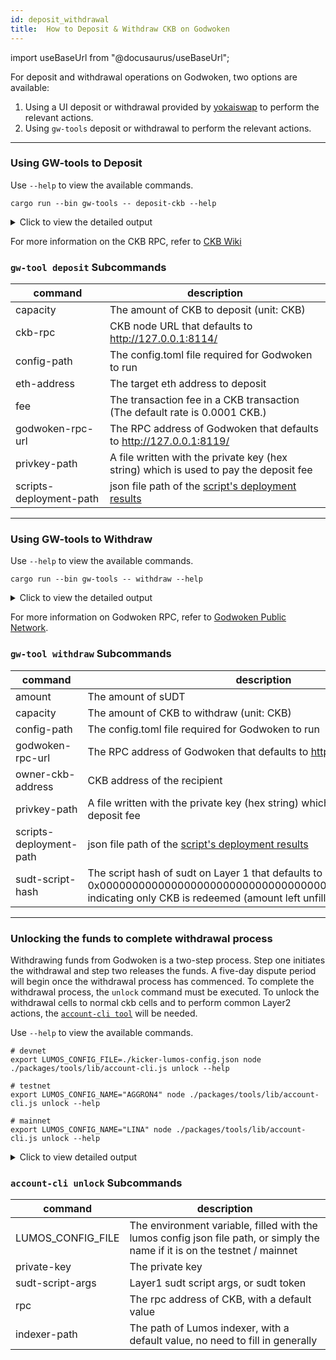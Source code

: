 ```yaml
---
id: deposit_withdrawal
title:  How to Deposit & Withdraw CKB on Godwoken
---
```

import useBaseUrl from "@docusaurus/useBaseUrl";

For deposit and withdrawal operations on Godwoken, two options are available:

1. Using a UI deposit or withdrawal provided by [yokaiswap](https://testnet.yokaiswap.com/bridge/deposit) to perform the relevant actions.
2. Using `gw-tools` deposit or withdrawal to perform the relevant actions.

---

### Using GW-tools to Deposit

Use `--help` to view the available commands.

```shell
cargo run --bin gw-tools -- deposit-ckb --help
```

<details>
<summary>Click to view the detailed output</summary>

```
gw-tools-deposit-ckb
Deposit CKB to godwoken

USAGE:
	 gw-tools deposit-ckb [OPTIONS] --capacity <capacity> --config-path <config-path>  --privkey-path <privkey-path>  --scripts-deployment-path <scripts-deployment-path>

FLAGS:
	 -h, --help				Prints help informaiton
	 -V, --version				Prints version information

OPTIONS:
	 -c, --capacity <capacity>		CKB capacity to deposit
	     --ckb-rpc <ckb-rpc-url>		CKB jsonrpc rpc sever URL [default: http://127.0.0.1:8114]

	 -o, --config-path <config-path>	The config.homl file path
	 -e, --eth-address <eth-address>	Target eth address, calculated by private key in default
	 -f, --fee <fee>			Transaction fee, default to 0.0001 CKB [default: 0.0001]
	 -g, --godwoken-rpc-url <godwoken-rpc-url>
	 					Godwoken jsonrpc rpc sever URL [default: http://127.0.0.1:8119]

	 -k, --privkey-path <privkey-path>	The private key file path
	     --scripts-deployment-path <scripts-deployment-path>	
	 					The scripts deployment results json file path

```
</details>

For more information on the CKB RPC, refer to [CKB Wiki](https://github.com/nervosnetwork/ckb/wiki/Chains)

### <code>gw-tool deposit</code> Subcommands

|command|description|
|---|---|
|capacity          |The amount of CKB to deposit (unit:  CKB)|
|ckb-rpc           |CKB node URL that defaults to http://127.0.0.1:8114/|
|config-path          |The config.toml file required for Godwoken to run|
|eth-address          |The target eth address to deposit|
|fee          |The transaction fee in a CKB transaction (The default rate is 0.0001 CKB.)|
|godwoken-rpc-url          |The RPC address of Godwoken that defaults to http://127.0.0.1:8119/|
|privkey-path          |A file written with the private key (hex string) which is used to pay the deposit fee|
|scripts-deployment-path          |json file path of the [script's deployment results](https://github.com/nervosnetwork/godwoken-public/blob/master/testnet/config/scripts-deploy-result.json)|

---

### Using GW-tools to Withdraw

Use `--help` to view the available commands.

```shell
cargo run --bin gw-tools -- withdraw --help
```

<details>
<summary>Click to view the detailed output</summary>


```
gw-tools-withdraw
withdraw CKB / sUDT from godwoken

USAGE:
	 gw-tools withdraw [OPTIONS] --capacity <capacity> --config-path <config-path> --owner-ckb-address <owner-ckb-address> --privkey-path <privkey-path>  --scripts-deployment-path <scripts-deployment-path>

FLAGS:
	 -h, --help				Prints help informaiton
	 -V, --version				Prints version information

OPTIONS:
	 -m, --amount <amount>		 sUDT amount to withdrawal [default: 0]
	 -c, --capacity <capacity>		CKB capacity to withdrawal
	 -o, --config-path <config-path>	The config.homl file path
	 -g, --godwoken-rpc-url <godwoken-rpc-url>
	 					Godwoken jsonrpc rpc server URL [default: http://127.0.0.1:8119]

	 -a, --owner-ckb-address <owner-ckb-address>	owner ckb address (to)
	 -k, --privkey-path <privkey-path>	The private key file path
	     --scripts-deployment-path <scripts-deployment-path>	
	 					The scripts deployment results json file path

	 	 -sudt-script-hash <sudt-script-hash>	l1 sudt script hash, default for withdrawal CKB [default: 0x0000000000000000000000000000000000000000000000000000000000000000]

```
</details>

For more information on Godwoken RPC, refer to [Godwoken Public Network](/#godwoken-public-networks).

### <code>gw-tool withdraw</code> Subcommands

|command|description|
|---|---|
|amount             |The amount of sUDT|
|capacity             |The amount of CKB to withdraw (unit: CKB)|
|config-path             |The config.toml file required for Godwoken to run|
|godwoken-rpc-url             |The RPC address of Godwoken that defaults to http://127.0.0.1:8119/|
|owner-ckb-address             |CKB address of the recipient|
|privkey-path             |A file written with the private key (hex string) which is used to pay the deposit fee|
|scripts-deployment-path             |json file path of the [script's deployment results](https://github.com/nervosnetwork/godwoken-public/blob/master/testnet/config/scripts-deploy-result.json)|
|sudt-script-hash             |The script hash of sudt on Layer 1 that defaults to 0x0000000000000000000000000000000000000000000000000000, indicating only CKB is redeemed (amount left unfilled or filled with 0)|


---

### Unlocking the funds to complete withdrawal process

Withdrawing funds from Godwoken is a two-step process. Step one initiates the withdrawal and step two releases the funds. A five-day dispute period will begin once the withdrawal process has commenced. To complete the withdrawal process, the `unlock` command must be executed. To unlock the withdrawal cells to normal ckb cells and to perform common Layer2 actions, the [`account-cli tool`](https://github.com/nervosnetwork/godwoken-examples/tree/develop/packages/tools) will be needed. 


Use `--help` to view the available commands.

```shell
# devnet
export LUMOS_CONFIG_FILE=./kicker-lumos-config.json node ./packages/tools/lib/account-cli.js unlock --help

# testnet
export LUMOS_CONFIG_NAME="AGGRON4" node ./packages/tools/lib/account-cli.js unlock --help

# mainnet
export LUMOS_CONFIG_NAME="LINA" node ./packages/tools/lib/account-cli.js unlock --help
```

<details>
<summary>Click to view detailed output</summary>


```
LUMOS_CONFIG_FILE=./kicker-lumos-config.json node ./packages/tools/lib/account-cli.js unlock --help
Usage: account-cli unlock [options]

unlock withdrawal CKB / sUDT from godwoken

Options:
  -p, --private-key <privatekey>			private key to use
  -s, --sudt-script-args <l1 sudt script args>		only for unlock sudt
  -r, --rpc <rpc>					ckb rpc path (default: "http://127.0.0.1:8114")
  -d, --indexer-path <path>				indexer path (default: "./indexer-data-path/<ckb genesis hash>")
  -h, --help					display help for command
 ```
 </details>

 ### <code>account-cli unlock</code> Subcommands

|command|description|
|---|---|
|LUMOS_CONFIG_FILE		|The environment variable, filled with the lumos config json file path, or simply the name if it is on the testnet / mainnet|
|private-key		|The private key|
|sudt-script-args		|Layer1 sudt script args, or sudt token|
|rpc 			|The rpc address of CKB, with a default value|
|indexer-path 		|The path of Lumos indexer, with a default value, no need to fill in generally|
